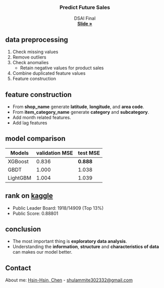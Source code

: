 <!-- PROJECT LOGO -->
<br />
<p align="center">

  <h3 align="center">Predict Future Sales</h3>

  <p align="center">
    DSAI Final
    <br />
    <a href="https://drive.google.com/file/d/1S-Z8nW06R4dPNLm3soxhVm5dB_KgDFM3/view?usp=sharing"><strong>Slide »</strong></a>
    <br />
  </p>
</p>


## data preprocessing

1. Check missing values
2. Remove outliers
3. Check anomalies 
    * Retain negative values for product sales
4. Combine duplicated feature values
5. Feature construction


## feature construction

* From  **shop_name**  generate  **latitude**, **longitude**, and **area code**.
* From  **item_category_name**  generate  **category** and **subcategory**.
* Add month related features.
* Add lag features


## model comparison

Models | validation MSE | test MSE
--- | --- | --- | 
XGBoost | 0.836 | **0.888** |
GBDT | 1.000 | 1.038 |
LightGBM | 1.004 | 1.039 |


## rank on [kaggle](https://www.kaggle.com/competitions/competitive-data-science-predict-future-sales)

* Public Leader Board: 1918/14909 (Top 13%)
* Public Score: 0.88801


## conclusion

* The most important thing is **exploratory data analysis**.
* Understanding the **information**, **structure** and **characteristics of data** can makes our model better. 



<!-- CONTACT -->
## Contact

About me: [Hsin-Hsin, Chen](https://www.facebook.com/profile.php?id=100004017297228) - shulammite302332@gmail.com

